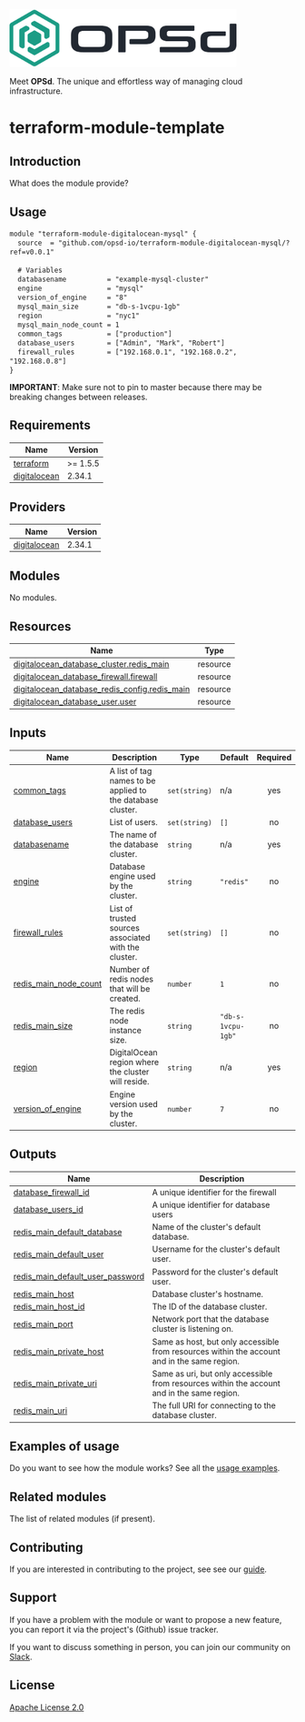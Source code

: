 <picture>
  <source media="(prefers-color-scheme: dark)" srcset="https://raw.githubusercontent.com/opsd-io/terraform-module-template/main/.github/img/opsd-github-repo-dark-mode.svg">
  <source media="(prefers-color-scheme: light)" srcset="https://raw.githubusercontent.com/opsd-io/terraform-module-template/main/.github/img/opsd-github-repo-light-mode.svg">
  <img alt="OPSd - the unique and effortless way of managing cloud infrastructure." src="https://raw.githubusercontent.com/opsd-io/terraform-module-template/update-tools/.github/img/opsd-github-repo-light-mode.svg" width="400">
</picture>

Meet **OPSd**. The unique and effortless way of managing cloud infrastructure.

# terraform-module-template

## Introduction

What does the module provide?

## Usage

```hcl
module "terraform-module-digitalocean-mysql" {
  source  = "github.com/opsd-io/terraform-module-digitalocean-mysql/?ref=v0.0.1"

  # Variables
  databasename          = "example-mysql-cluster"
  engine                = "mysql"
  version_of_engine     = "8"
  mysql_main_size       = "db-s-1vcpu-1gb"
  region                = "nyc1"
  mysql_main_node_count = 1
  common_tags           = ["production"]
  database_users        = ["Admin", "Mark", "Robert"]
  firewall_rules        = ["192.168.0.1", "192.168.0.2", "192.168.0.8"]
}
```

**IMPORTANT**: Make sure not to pin to master because there may be breaking changes between releases.

<!-- BEGIN_TF_DOCS -->
## Requirements

| Name | Version |
|------|---------|
| <a name="requirement_terraform"></a> [terraform](#requirement\_terraform) | >= 1.5.5 |
| <a name="requirement_digitalocean"></a> [digitalocean](#requirement\_digitalocean) | 2.34.1 |

## Providers

| Name | Version |
|------|---------|
| <a name="provider_digitalocean"></a> [digitalocean](#provider\_digitalocean) | 2.34.1 |

## Modules

No modules.

## Resources

| Name | Type |
|------|------|
| [digitalocean_database_cluster.redis_main](https://registry.terraform.io/providers/digitalocean/digitalocean/2.34.1/docs/resources/database_cluster) | resource |
| [digitalocean_database_firewall.firewall](https://registry.terraform.io/providers/digitalocean/digitalocean/2.34.1/docs/resources/database_firewall) | resource |
| [digitalocean_database_redis_config.redis_main](https://registry.terraform.io/providers/digitalocean/digitalocean/2.34.1/docs/resources/database_redis_config) | resource |
| [digitalocean_database_user.user](https://registry.terraform.io/providers/digitalocean/digitalocean/2.34.1/docs/resources/database_user) | resource |

## Inputs

| Name | Description | Type | Default | Required |
|------|-------------|------|---------|:--------:|
| <a name="input_common_tags"></a> [common\_tags](#input\_common\_tags) | A list of tag names to be applied to the database cluster. | `set(string)` | n/a | yes |
| <a name="input_database_users"></a> [database\_users](#input\_database\_users) | List of users. | `set(string)` | `[]` | no |
| <a name="input_databasename"></a> [databasename](#input\_databasename) | The name of the database cluster. | `string` | n/a | yes |
| <a name="input_engine"></a> [engine](#input\_engine) | Database engine used by the cluster. | `string` | `"redis"` | no |
| <a name="input_firewall_rules"></a> [firewall\_rules](#input\_firewall\_rules) | List of trusted sources associated with the cluster. | `set(string)` | `[]` | no |
| <a name="input_redis_main_node_count"></a> [redis\_main\_node\_count](#input\_redis\_main\_node\_count) | Number of redis nodes that will be created. | `number` | `1` | no |
| <a name="input_redis_main_size"></a> [redis\_main\_size](#input\_redis\_main\_size) | The redis node instance size. | `string` | `"db-s-1vcpu-1gb"` | no |
| <a name="input_region"></a> [region](#input\_region) | DigitalOcean region where the cluster will reside. | `string` | n/a | yes |
| <a name="input_version_of_engine"></a> [version\_of\_engine](#input\_version\_of\_engine) | Engine version used by the cluster. | `number` | `7` | no |

## Outputs

| Name | Description |
|------|-------------|
| <a name="output_database_firewall_id"></a> [database\_firewall\_id](#output\_database\_firewall\_id) | A unique identifier for the firewall |
| <a name="output_database_users_id"></a> [database\_users\_id](#output\_database\_users\_id) | A unique identifier for database users |
| <a name="output_redis_main_default_database"></a> [redis\_main\_default\_database](#output\_redis\_main\_default\_database) | Name of the cluster's default database. |
| <a name="output_redis_main_default_user"></a> [redis\_main\_default\_user](#output\_redis\_main\_default\_user) | Username for the cluster's default user. |
| <a name="output_redis_main_default_user_password"></a> [redis\_main\_default\_user\_password](#output\_redis\_main\_default\_user\_password) | Password for the cluster's default user. |
| <a name="output_redis_main_host"></a> [redis\_main\_host](#output\_redis\_main\_host) | Database cluster's hostname. |
| <a name="output_redis_main_host_id"></a> [redis\_main\_host\_id](#output\_redis\_main\_host\_id) | The ID of the database cluster. |
| <a name="output_redis_main_port"></a> [redis\_main\_port](#output\_redis\_main\_port) | Network port that the database cluster is listening on. |
| <a name="output_redis_main_private_host"></a> [redis\_main\_private\_host](#output\_redis\_main\_private\_host) | Same as host, but only accessible from resources within the account and in the same region. |
| <a name="output_redis_main_private_uri"></a> [redis\_main\_private\_uri](#output\_redis\_main\_private\_uri) | Same as uri, but only accessible from resources within the account and in the same region. |
| <a name="output_redis_main_uri"></a> [redis\_main\_uri](#output\_redis\_main\_uri) | The full URI for connecting to the database cluster. |
<!-- END_TF_DOCS -->

## Examples of usage

Do you want to see how the module works? See all the [usage examples](examples).

## Related modules

The list of related modules (if present).

## Contributing

If you are interested in contributing to the project, see see our [guide](https://github.com/opsd-io/contribution).

## Support

If you have a problem with the module or want to propose a new feature, you can report it via the project's (Github) issue tracker.

If you want to discuss something in person, you can join our community on [Slack](https://join.slack.com/t/opsd-community/signup).

## License

[Apache License 2.0](LICENSE)
